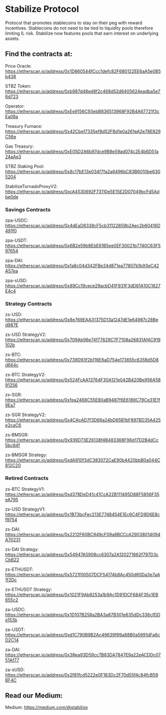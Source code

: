 # Stabilize Protocol
Protocol that promotes stablecoins to stay on their peg with reward incentives. Stablecoins do not need to be tied to liquidity pools therefore limiting IL risk. Stabilize now features pools that earn interest on underlying assets.

## Find the contracts at:
Price Oracle: https://etherscan.io/address/0x1D860544fCcc1defc82F680122EE6aA5e0B5b438

STBZ Token: https://etherscan.io/address/0xb987d48ed8f2c468d52d6405624eadba5e76d723

Operator: https://etherscan.io/address/0xEe9156C93ebB836513968F92B4A67721f3cEa08a

Treasury Furnace: https://etherscan.io/address/0x42Cbe17335ef8d52F8d1e0a261eA2e78E829C56e

Gas Treasury: https://etherscan.io/address/0xE05D2A6b97dce9B8e59ad074c2E4b6D51a24aAe3

STBZ Staking Pool: https://etherscan.io/address/0x8c17bE13e034f7fa2a6496bC83B6010be6305204

StabilizeTornadoProxyV2: https://etherscan.io/address/0xcA4530692F73110e5E15E2D07049bcFd5Adbe0de

### Savings Contracts
zpa-USDC: https://etherscan.io/address/0x4dEaD8338cF5cb31122859b2Aec2b60416D491f0

zpa-USDT: https://etherscan.io/address/0x6B2e59b8EbE61B5ee0EF30021b7740C63F597654

zpa-DAI: https://etherscan.io/address/0xfa8c04d342FBe24d871ea77807b1b93eC42A57ea

zpa-sUSD: https://etherscan.io/address/0x89Cc19cece29acbD41F931F3dD61A10C1627E4c4

### Strategy Contracts
zs-USD: https://etherscan.io/address/0x8e769EAA31375D13a1247dE1e64987c28Bed987E

zs-USD StrategyV2: https://etherscan.io/address/0x709Ab96e74f77629C7F7108a26831Af4C919102b

zs-BTC: https://etherscan.io/address/0x739D93f2b116E6aD754e173655c635Bd5D8d664c

zs-BTC StrategyV2: https://etherscan.io/address/0x524FcAA13764F30A121e042B420Be956A5891256

zs-SGR: https://etherscan.io/address/0xfea2468C55E80aB9487f6E6189C79Ce31E1f9Ea7

zs-SGR StrategyV2: https://etherscan.io/address/0x4CAcAD7f3D66a24bD65B1bF897BD35A425e2caC6

zs-BMSGR: https://etherscan.io/address/0x939D73E26138f4B483368F96d17D2B4dCc5bc84f

zs-BMSGR Strategy: https://etherscan.io/address/0xdA810f3dC383072CaE90b4420bbB0a044C812C20

### Retired Contracts
zs-BTC StrategyV1: https://etherscan.io/address/0xd378DeD41c41CcA22B111495D88F5856F35eA795

zs-USD StrategyV1: https://etherscan.io/address/0x1B73bcFec213E7748454E1Ec6C4FD9D6E8cf9754

zs-DAI: https://etherscan.io/address/0x2212F60BC949cF09a8BCCcA29038014094A70231

zs-DAI Strategy: https://etherscan.io/address/0x54947A5908cc6307a2A120271662f797D3cCbB22

zs-ETHUSDT: https://etherscan.io/address/0x5721f00507DCF54174b8Ac450d60Da3e7aA1f2Dc

zs-ETHUSDT Strategy: https://etherscan.io/address/0x1021F9Ab8253a1b9Ac1D91DCF684F35c1EB655c2

za-USDC: https://etherscan.io/address/0x1D107B258a2BA3a87B301e635dDc336cfDDe153b

za-USDT: https://etherscan.io/address/0xd1C790B9B2Ac49639f99a88B0a5991dFa6cD2C14

za-DAI: https://etherscan.io/address/0x38ea93D59cc7B83DA7847E9a22eACDDc0751Af77

za-sUSD: https://etherscan.io/address/0x2f81fcd5222e0F183Dc2F70d55f4c84fcB59BF4C

## Read our Medium:
Medium: https://medium.com/@stabilize
